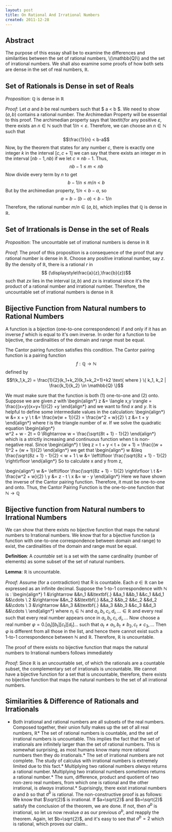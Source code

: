 ```yaml
---
layout: post
title: On Rational And Irrational Numbers
created: 2011-12-28
---
```

## Abstract

The purpose of this essay shall be to examine the differences and similarities between the set of rational numbers, \\(\mathbb{Q}\\) and the set of irrational numbers.  We shall also examine some proofs of how both sets are dense in the set of real numbers, $\mathbb{R}$. 

## Set of Rationals is Dense in set of Reals

 _Proposition_: $\mathbb{Q}$ is dense in $\mathbb{R}$

  _Proof_: Let $a$ and $b$ be real numbers such that $ a &lt; b $. We need to show $(a,b)$ contains a rational number. The Archimedian Property will be essential to this proof. The archimedian property says that \textit{for any positive $\varepsilon$, there exists an $n \in \mathbb{N}$ such that $1/n < \varepsilon$. Therefore, we can choose an $n\in \mathbb{N}$ such that $$\frac{1}{n} < b-a$$ Now, by the theorem that states for any number $c$, there is exactly one integer $k$ in the interval $[c,c+1]$ we can say that there exists an integer $m$ in the interval $[nb-1, nb)$ if we let $c \equiv nb-1$. Thus, $$ nb-1 \leq m < nb$$ Now divide every term by $n$ to get $$b-1/n \leq m/n < b$$ But by the archimedian property, $1/n < b-a$, so $$a = b-(b-a) < b - 1/n$$ Therefore, the rational number $m/n \in (a,b)$, which implies that $\mathbb{Q}$ is dense in $\mathbb{R}$.

## Set of Irrationals is Dense in the set of Reals

 _Proposition_: The uncountable set of irrational numbers is dense in $\mathbb{R}$

_Proof_: The proof of this proposition is a consequence of the proof that any rational number is dense in $\mathbb{R}$. Choose any positive irrational number, say $z$. By the density of $\mathbb{R}$, there is a rational $r$ in $$ (\displaystyle\frac{a}{z},\frac{b}{z})$$ such that $zx$ lies in the interval $(a,b)$ and $zx$ is irrational since it's the product of a rational number and irrational number. Therefore, the uncountable set of irrational numbers is dense in $\mathbb{R}$

## Bijective Function from Natural numbers to Rational Numbers

 A function is a bijection (one-to-one correspondence) if and only if it has an inverse $f$ which is equal to it's own inverse. In order for a function to be bijective, the cardinalities of the domain and range must be equal. 

  The Cantor pairing function satisfies this condition. The Cantor pairing function is a pairing function $$f: \mathbb{Q} \to \mathbb{N}$$ defined by $$f(k_1,k_2) = \frac{1}{2}(k_1+k_2)(k_1+k_2+1)+k2 \text{ where } \{ k_1, k_2 | \frac{k_1}{k_2} \in \mathbb{Q} \}$$ 

  We must make sure that the function is both (1) one-to-one and (2) onto. Suppose we are given $z$ with
  \begin{align*}
  z &= \langle x,y \rangle = \frac{(x+y)(x+y+1)}{2} +y 
  \end{align*}
  and we want to find $x$ and $y$. It is helpful to define some intermediate values in the calculation:
  \begin{align*}
  w &= x + y \\
  t &= \frac{w(w + 1)}{2} = \frac{w^2 + w}{2} \\
  z &= t + y 
  \end{align*}
  where $t$ is the triangle number of $w$. If we solve the quadratic equation
  \begin{align*}  
  w^2 + w - 2t = 0 \Rightarrow     w = \frac{\sqrt{8t + 1} - 1}{2} 
  \end{align*}
  which is a strictly increasing and continuous function when t is non-negative real. Since
  \begin{align*} 
  t \leq z = t + y < t + (w + 1) = \frac{(w + 1)^2 + (w + 1)}{2} 
  \end{align*}
  we get that
  \begin{align*} 
  w &\leq \frac{\sqrt{8z + 1} - 1}{2} < w + 1 \\
  w &= \left\lfloor \frac{\sqrt{8z + 1} - 1}{2} \right\rfloor 
  \end{align*}
  So to calculate x and y from z,

  \begin{align*}
  w &= \left\lfloor \frac{\sqrt{8z + 1} - 1}{2} \right\rfloor \\
  t &= \frac{w^2 + w}{2} \\
  y &= z - t \\
  x &= w - y 
  \end{align*}
  Here we have shown the inverse of the Cantor pairing function. Therefore, it must be one-to-one and onto. Thus, the Cantor Pairing Function is the one-to-one function that $\mathbb{N} \to \mathbb{Q}$

## Bijective function from Natural numbers to Irrational Numbers

 We can show that there exists no bijective function that maps the natural numbers to Irrational numbers. We know that for a bijective function (a function with one-to-one correspondence between domain and range) to exist, the cardinalities of the domain and range must be equal. 

**Definition**: A _countable_ set is a set with the same cardinality (number of elements) as some subset of the set of natural numbers.

**Lemma**: $\mathbb{R}$ is uncountable. 

_Proof_: Assume (for a contradiction) that R is countable. Each $a \in \mathbb{R}$ can be expressed as an infinite decimal. Suppose the 1-to-1 correspondence with $\mathbb{N}$ is :
  \begin{align*}
  1 &\rightarrow &&n_1 &&\textbf{.} &&a_1 &&b_1 &&c_1 &&d_1 &&\cdots \\
  2 &\rightarrow &&n_2 &&\textbf{.} &&a_2 &&b_2 &&c_2 &&d_2 &&\cdots \\
  3 &\rightarrow &&n_3 &&\textbf{.} &&a_3 &&b_3 &&c_3 &&d_3 &&\cdots \\
  \end{align*}
  where $n_i \in \mathbb{N}$ and $a_i,b_i,c_i,d_i,... \in \mathbb{R}$ and every real 
  such that every real number appears once in $a_i,b_i,c_i,d_i,...$
  Now choose a real number $\varphi = 0.[a_t][b_t][c_t][d_t]...$ such that $a_t \neq a_1, b_t \neq b_2, c_t \neq c_3,...$ Then $\varphi$ is different from all those in the list, and hence there cannot exist such a 1-to-1 correspondence between $\mathbb{N}$ and $\mathbb{R}$. Therefore, $\mathbb{R}$ is uncountable. 

 The proof of there exists no bijective function that maps the natural numbers to Irrational numbers follows immediately

  _Proof_: Since $\mathbb{R}$ is an uncountable set, of which the rationals are a countable subset, the complementary set of irrationals is uncountable. We cannot have a bijective function for a set that is uncountable, therefore, there exists no bijective function that maps the natural numbers to the set of all irrational numbers.

## Similarities & Difference of Rationals and Irrationals

*   Both irrational and rational numbers are all subsets of the real numbers. Composed together, their union fully makes up the set of all real numbers, $\mathbb{R}$*   The set of rational numbers is countable, and the set of irrational numbers is uncountable. This implies the fact that the set of irrationals are infinitely larger than the set of rational numbers. This is somewhat surprising, as most humans know many more rational numbers then they do irrationals.*   The set of irrational numbers are not complete. The study of calculus with irrational numbers is extremely limited due to this fact.*   Multiplying two rational numbers _always_ returns a rational number. Multiplying two irrational numbers _sometimes_ returns a rational number.*   The sum, difference, product and quotient of two non-zero real numbers, from which one is rational and the other irrational, is _always_ irrational.*   Suprisingly, there exist irrational numbers $a$ and $b$ so that $a^b$ is rational. The non-constructive proof is as follows: We know that $\sqrt{2}$ is irrational. If $a=\sqrt{2}$ and $b=\sqrt{2}$ satisfy the conclusion of the theorem, we are done. If not, then $a^b$ is irrational, so let us now revalue $a$ as our previous $a^b$, and reapply the theorem. Again, let $b=\sqrt{2}$, and it's easy to see that $a^b=2$ which is rational, which proves our claim..